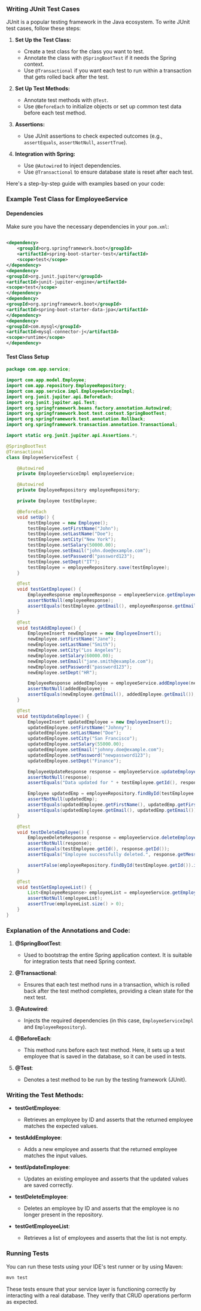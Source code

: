 ### Writing JUnit Test Cases

JUnit is a popular testing framework in the Java ecosystem. To write JUnit test cases, follow these steps:

1. **Set Up the Test Class:**
    - Create a test class for the class you want to test.
    - Annotate the class with `@SpringBootTest` if it needs the Spring context.
    - Use `@Transactional` if you want each test to run within a transaction that gets rolled back after the test.

2. **Set Up Test Methods:**
    - Annotate test methods with `@Test`.
    - Use `@BeforeEach` to initialize objects or set up common test data before each test method.

3. **Assertions:**
    - Use JUnit assertions to check expected outcomes (e.g., `assertEquals`, `assertNotNull`, `assertTrue`).

4. **Integration with Spring:**
    - Use `@Autowired` to inject dependencies.
    - Use `@Transactional` to ensure database state is reset after each test.

Here's a step-by-step guide with examples based on your code:

### Example Test Class for EmployeeService

#### Dependencies
Make sure you have the necessary dependencies in your `pom.xml`:

```xml

<dependency>
    <groupId>org.springframework.boot</groupId>
    <artifactId>spring-boot-starter-test</artifactId>
    <scope>test</scope>
</dependency>
<dependency>
<groupId>org.junit.jupiter</groupId>
<artifactId>junit-jupiter-engine</artifactId>
<scope>test</scope>
</dependency>
<dependency>
<groupId>org.springframework.boot</groupId>
<artifactId>spring-boot-starter-data-jpa</artifactId>
</dependency>
<dependency>
<groupId>com.mysql</groupId>
<artifactId>mysql-connector-j</artifactId>
<scope>runtime</scope>
</dependency>
```

#### Test Class Setup

```java
package com.app.service;

import com.app.model.Employee;
import com.app.repository.EmployeeRepository;
import com.app.service.impl.EmployeeServiceImpl;
import org.junit.jupiter.api.BeforeEach;
import org.junit.jupiter.api.Test;
import org.springframework.beans.factory.annotation.Autowired;
import org.springframework.boot.test.context.SpringBootTest;
import org.springframework.test.annotation.Rollback;
import org.springframework.transaction.annotation.Transactional;

import static org.junit.jupiter.api.Assertions.*;

@SpringBootTest
@Transactional
class EmployeeServiceTest {

    @Autowired
    private EmployeeServiceImpl employeeService;

    @Autowired
    private EmployeeRepository employeeRepository;

    private Employee testEmployee;

    @BeforeEach
    void setUp() {
        testEmployee = new Employee();
        testEmployee.setFirstName("John");
        testEmployee.setLastName("Doe");
        testEmployee.setCity("New York");
        testEmployee.setSalary(50000.00);
        testEmployee.setEmail("john.doe@example.com");
        testEmployee.setPassword("password123");
        testEmployee.setDept("IT");
        testEmployee = employeeRepository.save(testEmployee);
    }

    @Test
    void testGetEmployee() {
        EmployeeResponse employeeResponse = employeeService.getEmployee(testEmployee.getId());
        assertNotNull(employeeResponse);
        assertEquals(testEmployee.getEmail(), employeeResponse.getEmail());
    }

    @Test
    void testAddEmployee() {
        EmployeeInsert newEmployee = new EmployeeInsert();
        newEmployee.setFirstName("Jane");
        newEmployee.setLastName("Smith");
        newEmployee.setCity("Los Angeles");
        newEmployee.setSalary(60000.00);
        newEmployee.setEmail("jane.smith@example.com");
        newEmployee.setPassword("password123");
        newEmployee.setDept("HR");

        EmployeeResponse addedEmployee = employeeService.addEmployee(newEmployee);
        assertNotNull(addedEmployee);
        assertEquals(newEmployee.getEmail(), addedEmployee.getEmail());
    }

    @Test
    void testUpdateEmployee() {
        EmployeeInsert updatedEmployee = new EmployeeInsert();
        updatedEmployee.setFirstName("Johnny");
        updatedEmployee.setLastName("Doe");
        updatedEmployee.setCity("San Francisco");
        updatedEmployee.setSalary(55000.00);
        updatedEmployee.setEmail("johnny.doe@example.com");
        updatedEmployee.setPassword("newpassword123");
        updatedEmployee.setDept("Finance");

        EmployeeUpdateResponse response = employeeService.updateEmployee(testEmployee.getId(), updatedEmployee);
        assertNotNull(response);
        assertEquals("Data updated for " + testEmployee.getId(), response.getMessage());

        Employee updatedEmp = employeeRepository.findById(testEmployee.getId()).orElse(null);
        assertNotNull(updatedEmp);
        assertEquals(updatedEmployee.getFirstName(), updatedEmp.getFirstName());
        assertEquals(updatedEmployee.getEmail(), updatedEmp.getEmail());
    }

    @Test
    void testDeleteEmployee() {
        EmployeeDeleteResponse response = employeeService.deleteEmployee(testEmployee.getId());
        assertNotNull(response);
        assertEquals(testEmployee.getId(), response.getId());
        assertEquals("Employee successfully deleted.", response.getMessage());

        assertFalse(employeeRepository.findById(testEmployee.getId()).isPresent());
    }

    @Test
    void testGetEmployeeList() {
        List<EmployeeResponse> employeeList = employeeService.getEmployeeList();
        assertNotNull(employeeList);
        assertTrue(employeeList.size() > 0);
    }
}
```

### Explanation of the Annotations and Code:

1. **@SpringBootTest**:
    - Used to bootstrap the entire Spring application context. It is suitable for integration tests that need Spring context.

2. **@Transactional**:
    - Ensures that each test method runs in a transaction, which is rolled back after the test method completes, providing a clean state for the next test.

3. **@Autowired**:
    - Injects the required dependencies (in this case, `EmployeeServiceImpl` and `EmployeeRepository`).

4. **@BeforeEach**:
    - This method runs before each test method. Here, it sets up a test employee that is saved in the database, so it can be used in tests.

5. **@Test**:
    - Denotes a test method to be run by the testing framework (JUnit).

### Writing the Test Methods:

- **testGetEmployee**:
    - Retrieves an employee by ID and asserts that the returned employee matches the expected values.

- **testAddEmployee**:
    - Adds a new employee and asserts that the returned employee matches the input values.

- **testUpdateEmployee**:
    - Updates an existing employee and asserts that the updated values are saved correctly.

- **testDeleteEmployee**:
    - Deletes an employee by ID and asserts that the employee is no longer present in the repository.

- **testGetEmployeeList**:
    - Retrieves a list of employees and asserts that the list is not empty.

### Running Tests

You can run these tests using your IDE's test runner or by using Maven:

```sh
mvn test
```

These tests ensure that your service layer is functioning correctly by interacting with a real database. They verify that CRUD operations perform as expected.